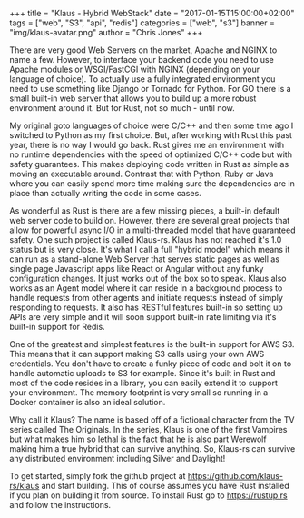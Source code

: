 +++
title = "Klaus - Hybrid WebStack"
date = "2017-01-15T15:00:00+02:00"
tags = ["web", "S3", "api", "redis"]
categories = ["web", "s3"]
banner = "img/klaus-avatar.png"
author = "Chris Jones"
+++

There are very good Web Servers on the market, Apache and NGINX to name a few. However, to interface your backend code you need to use Apache modules or WSGI/FastCGI with NGINX (depending on your language of choice). To actually use a fully integrated environment you need to use something like Django or Tornado for Python. For GO there is a small built-in web server that allows you to build up a more robust environment around it. But for Rust, not so much - until now.

My original goto languages of choice were C/C++ and then some time ago I switched to Python as my first choice. But, after working with Rust this past year, there is no way I would go back. Rust gives me an environment with no runtime dependencies with the speed of optimized C/C++ code but with safety guarantees. This makes deploying code written in Rust as simple as moving an executable around. Contrast that with Python, Ruby or Java where you can easily spend more time making sure the dependencies are in place than actually writing the code in some cases.

As wonderful as Rust is there are a few missing pieces, a built-in default web server code to build on. However, there are several great projects that allow for powerful async I/O in a multi-threaded model that have guaranteed safety. One such project is called Klaus-rs. Klaus has not reached it's 1.0 status but is very close. It's what I call a full "hybrid model" which means it can run as a stand-alone Web Server that serves static pages as well as single page Javascript apps like React or Angular without any funky configuration changes. It just works out of the box so to speak. Klaus also works as an Agent model where it can reside in a background process to handle requests from other agents and initiate requests instead of simply responding to requests. It also has RESTful features built-in so setting up APIs are very simple and it will soon support built-in rate limiting via it's built-in support for Redis.

One of the greatest and simplest features is the built-in support for AWS S3. This means that it can support making S3 calls using your own AWS credentials. You don't have to create a funky piece of code and bolt it on to handle automatic uploads to S3 for example. Since it's built in Rust and most of the code resides in a library, you can easily extend it to support your environment. The memory footprint is very small so running in a Docker container is also an ideal solution.

Why call it Klaus? The name is based off of a fictional character from the TV series called The Originals. In the series, Klaus is one of the first Vampires but what makes him so lethal is the fact that he is also part Werewolf making him a true hybrid that can survive anything. So, Klaus-rs can survive any distributed environment including Silver and Daylight!

To get started, simply fork the github project at https://github.com/klaus-rs/klaus and start building. This of course assumes you have Rust installed if you plan on building it from source. To install Rust go to https://rustup.rs and follow the instructions.
